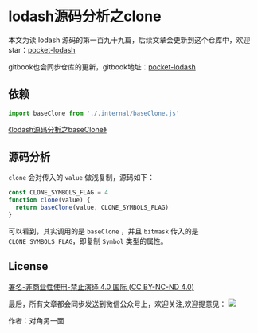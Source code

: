 # lodash源码分析之clone

本文为读 lodash 源码的第一百九十九篇，后续文章会更新到这个仓库中，欢迎 star：[pocket-lodash](https://github.com/yeyuqiudeng/pocket-lodash)

gitbook也会同步仓库的更新，gitbook地址：[pocket-lodash](https://www.gitbook.com/book/yeyuqiudeng/pocket-lodash/details)

## 依赖

```javascript
import baseClone from './.internal/baseClone.js'
```

[《lodash源码分析之baseClone》](internal/baseClone.md)


## 源码分析

`clone` 会对传入的 `value` 做浅复制，源码如下：

```javascript
const CLONE_SYMBOLS_FLAG = 4
function clone(value) {
  return baseClone(value, CLONE_SYMBOLS_FLAG)
}
```

可以看到，其实调用的是 `baseClone` ，并且 `bitmask` 传入的是 `CLONE_SYMBOLS_FLAG`，即复制 `Symbol` 类型的属性。

## License

[署名-非商业性使用-禁止演绎 4.0 国际 (CC BY-NC-ND 4.0)](http://creativecommons.org/licenses/by-nc-nd/4.0/)

最后，所有文章都会同步发送到微信公众号上，欢迎关注,欢迎提意见：  ![](https://raw.githubusercontent.com/yeyuqiudeng/resource/master/images/qrcode_front-end-article.jpg) 

作者：对角另一面 